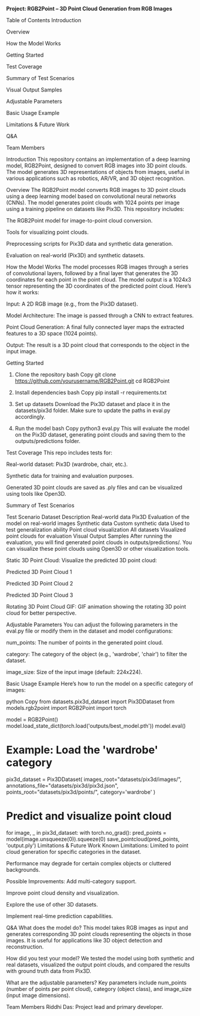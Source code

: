 **Project: RGB2Point – 3D Point Cloud Generation from RGB Images**

Table of Contents
Introduction

Overview

How the Model Works

Getting Started

Test Coverage

Summary of Test Scenarios

Visual Output Samples

Adjustable Parameters

Basic Usage Example

Limitations & Future Work

Q&A

Team Members

Introduction
This repository contains an implementation of a deep learning model, RGB2Point, designed to convert RGB images into 3D point clouds. The model generates 3D representations of objects from images, useful in various applications such as robotics, AR/VR, and 3D object recognition.

Overview
The RGB2Point model converts RGB images to 3D point clouds using a deep learning model based on convolutional neural networks (CNNs). The model generates point clouds with 1024 points per image using a training pipeline on datasets like Pix3D. This repository includes:

The RGB2Point model for image-to-point cloud conversion.

Tools for visualizing point clouds.

Preprocessing scripts for Pix3D data and synthetic data generation.

Evaluation on real-world (Pix3D) and synthetic datasets.

How the Model Works
The model processes RGB images through a series of convolutional layers, followed by a final layer that generates the 3D coordinates for each point in the point cloud. The model output is a 1024x3 tensor representing the 3D coordinates of the predicted point cloud. Here’s how it works:

Input: A 2D RGB image (e.g., from the Pix3D dataset).

Model Architecture: The image is passed through a CNN to extract features.

Point Cloud Generation: A final fully connected layer maps the extracted features to a 3D space (1024 points).

Output: The result is a 3D point cloud that corresponds to the object in the input image.

Getting Started
1. Clone the repository
bash
Copy
git clone https://github.com/yourusername/RGB2Point.git
cd RGB2Point
2. Install dependencies
bash
Copy
pip install -r requirements.txt
3. Set up datasets
Download the Pix3D dataset and place it in the datasets/pix3d folder. Make sure to update the paths in eval.py accordingly.

4. Run the model
bash
Copy
python3 eval.py
This will evaluate the model on the Pix3D dataset, generating point clouds and saving them to the outputs/predictions folder.

Test Coverage
This repo includes tests for:

Real-world dataset: Pix3D (wardrobe, chair, etc.).

Synthetic data for training and evaluation purposes.

Generated 3D point clouds are saved as .ply files and can be visualized using tools like Open3D.

Summary of Test Scenarios

Test Scenario	Dataset	Description
Real-world data	Pix3D	Evaluation of the model on real-world images
Synthetic data	Custom synthetic data	Used to test generalization ability
Point cloud visualization	All datasets	Visualized point clouds for evaluation
Visual Output Samples
After running the evaluation, you will find generated point clouds in outputs/predictions/. You can visualize these point clouds using Open3D or other visualization tools.

Static 3D Point Cloud:
Visualize the predicted 3D point cloud:

Predicted 3D Point Cloud 1

Predicted 3D Point Cloud 2

Predicted 3D Point Cloud 3

Rotating 3D Point Cloud GIF:
GIF animation showing the rotating 3D point cloud for better perspective.

Adjustable Parameters
You can adjust the following parameters in the eval.py file or modify them in the dataset and model configurations:

num_points: The number of points in the generated point cloud.

category: The category of the object (e.g., 'wardrobe', 'chair') to filter the dataset.

image_size: Size of the input image (default: 224x224).

Basic Usage Example
Here’s how to run the model on a specific category of images:

python
Copy
from datasets.pix3d_dataset import Pix3DDataset
from models.rgb2point import RGB2Point
import torch

model = RGB2Point()
model.load_state_dict(torch.load('outputs/best_model.pth'))
model.eval()

# Example: Load the 'wardrobe' category
pix3d_dataset = Pix3DDataset(
    images_root="datasets/pix3d/images/",
    annotations_file="datasets/pix3d/pix3d.json",
    points_root="datasets/pix3d/points/",
    category='wardrobe'
)

# Predict and visualize point cloud
for image, _ in pix3d_dataset:
    with torch.no_grad():
        pred_points = model(image.unsqueeze(0)).squeeze(0)
    save_pointcloud(pred_points, 'output.ply')
Limitations & Future Work
Known Limitations:
Limited to point cloud generation for specific categories in the dataset.

Performance may degrade for certain complex objects or cluttered backgrounds.

Possible Improvements:
Add multi-category support.

Improve point cloud density and visualization.

Explore the use of other 3D datasets.

Implement real-time prediction capabilities.

Q&A
What does the model do?
This model takes RGB images as input and generates corresponding 3D point clouds representing the objects in those images. It is useful for applications like 3D object detection and reconstruction.

How did you test your model?
We tested the model using both synthetic and real datasets, visualized the output point clouds, and compared the results with ground truth data from Pix3D.

What are the adjustable parameters?
Key parameters include num_points (number of points per point cloud), category (object class), and image_size (input image dimensions).

Team Members
Riddhi Das: Project lead and primary developer.
